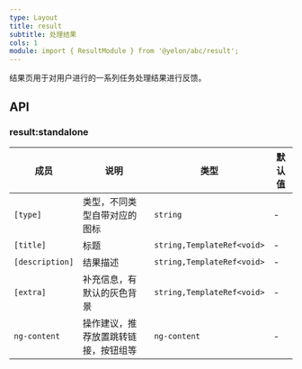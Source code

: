 ```yaml
---
type: Layout
title: result
subtitle: 处理结果
cols: 1
module: import { ResultModule } from '@yelon/abc/result';
---
```


结果页用于对用户进行的一系列任务处理结果进行反馈。

## API

### result:standalone

| 成员 | 说明 | 类型 | 默认值 |
|----|----|----|-----|
| `[type]` | 类型，不同类型自带对应的图标 | `string` | - |
| `[title]` | 标题 | `string,TemplateRef<void>` | - |
| `[description]` | 结果描述 | `string,TemplateRef<void>` | - |
| `[extra]` | 补充信息，有默认的灰色背景 | `string,TemplateRef<void>` | - |
| `ng-content` | 操作建议，推荐放置跳转链接，按钮组等 | `ng-content` | - |
